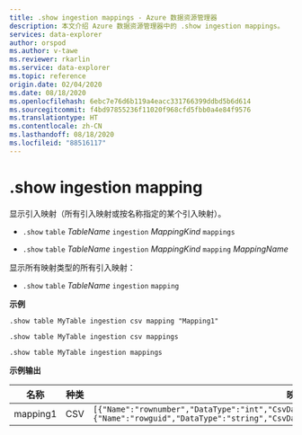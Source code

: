 ```yaml
---
title: .show ingestion mappings - Azure 数据资源管理器
description: 本文介绍 Azure 数据资源管理器中的 .show ingestion mappings。
services: data-explorer
author: orspod
ms.author: v-tawe
ms.reviewer: rkarlin
ms.service: data-explorer
ms.topic: reference
origin.date: 02/04/2020
ms.date: 08/18/2020
ms.openlocfilehash: 6ebc7e76d6b119a4eacc331766399ddbd5b6d614
ms.sourcegitcommit: f4bd97855236f11020f968cfd5fbb0a4e84f9576
ms.translationtype: HT
ms.contentlocale: zh-CN
ms.lasthandoff: 08/18/2020
ms.locfileid: "88516117"
---
```

# <a name="show-ingestion-mapping"></a>.show ingestion mapping

显示引入映射（所有引入映射或按名称指定的某个引入映射）。

* `.show` `table` *TableName* `ingestion` *MappingKind*  `mappings`

* `.show` `table` *TableName* `ingestion` *MappingKind*  `mapping` *MappingName* 

显示所有映射类型的所有引入映射：

* `.show` `table` *TableName* `ingestion`  `mapping`
 
**示例** 
 
```kusto
.show table MyTable ingestion csv mapping "Mapping1" 

.show table MyTable ingestion csv mappings 

.show table MyTable ingestion mappings 
```

**示例输出**

| 名称     | 种类 | 映射     |
|----------|------|-------------|
| mapping1 | CSV  | `[{"Name":"rownumber","DataType":"int","CsvDataType":null,"Ordinal":0,"ConstValue":null},{"Name":"rowguid","DataType":"string","CsvDataType":null,"Ordinal":1,"ConstValue":null}]` |
